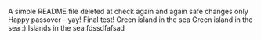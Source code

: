 A simple README file
deleted at
check again
and again
safe changes only
Happy passover - yay!
Final test!
Green island in the sea
Green island in the sea :)
Islands in the sea
fdssdfafsad
